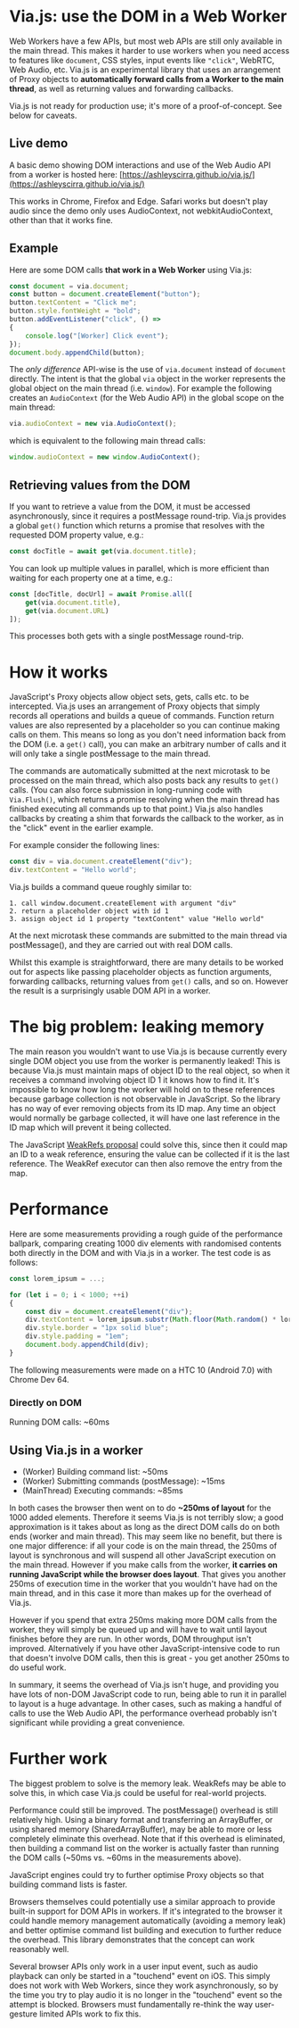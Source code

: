# Via.js: use the DOM in a Web Worker
Web Workers have a few APIs, but most web APIs are still only available in the main thread. This makes it harder to use workers when you need access to features like `document`, CSS styles, input events like `"click"`, WebRTC, Web Audio, etc. Via.js is an experimental library that uses an arrangement of Proxy objects to **automatically forward calls from a Worker to the main thread**, as well as returning values and forwarding callbacks.

Via.js is not ready for production use; it's more of a proof-of-concept. See below for caveats.

## Live demo

A basic demo showing DOM interactions and use of the Web Audio API from a worker is hosted here: [https://ashleyscirra.github.io/via.js/](https://ashleyscirra.github.io/via.js/)

This works in Chrome, Firefox and Edge. Safari works but doesn't play audio since the demo only uses AudioContext, not webkitAudioContext, other than that it works fine.

## Example

Here are some DOM calls **that work in a Web Worker** using Via.js:

```js
const document = via.document;
const button = document.createElement("button");
button.textContent = "Click me";
button.style.fontWeight = "bold";
button.addEventListener("click", () =>
{
	console.log("[Worker] Click event");
});
document.body.appendChild(button);
```

The *only difference* API-wise is the use of `via.document` instead of `document` directly. The intent is that the global `via` object in the worker represents the global object on the main thread (i.e. `window`). For example the following creates an `AudioContext` (for the Web Audio API) in the global scope on the main thread:

```js
via.audioContext = new via.AudioContext();
```

which is equivalent to the following main thread calls:

```js
window.audioContext = new window.AudioContext();
```

## Retrieving values from the DOM

If you want to retrieve a value from the DOM, it must be accessed asynchronously, since it requires a postMessage round-trip. Via.js provides a global `get()` function which returns a promise that resolves with the requested DOM property value, e.g.:

```js
const docTitle = await get(via.document.title);
```

You can look up multiple values in parallel, which is more efficient than waiting for each property one at a time, e.g.:

```js
const [docTitle, docUrl] = await Promise.all([
	get(via.document.title),
	get(via.document.URL)
]);
```

This processes both gets with a single postMessage round-trip.

# How it works
JavaScript's Proxy objects allow object sets, gets, calls etc. to be intercepted. Via.js uses an arrangement of Proxy objects that simply records all operations and builds a queue of commands. Function return values are also represented by a placeholder so you can continue making calls on them. This means so long as you don't need information back from the DOM (i.e. a `get()` call), you can make an arbitrary number of calls and it will only take a single postMessage to the main thread.

The commands are automatically submitted at the next microtask to be processed on the main thread, which also posts back any results to `get()` calls. (You can also force submission in long-running code with `Via.Flush()`, which returns a promise resolving when the main thread has finished executing all commands up to that point.) Via.js also handles callbacks by creating a shim that forwards the callback to the worker, as in the "click" event in the earlier example.

For example consider the following lines:
```js
const div = via.document.createElement("div");
div.textContent = "Hello world";
```
Via.js builds a command queue roughly similar to:
```
1. call window.document.createElement with argument "div"
2. return a placeholder object with id 1
3. assign object id 1 property "textContent" value "Hello world"
```
At the next microtask these commands are submitted to the main thread via postMessage(), and they are carried out with real DOM calls.

Whilst this example is straightforward, there are many details to be worked out for aspects like passing placeholder objects as function arguments, forwarding callbacks, returning values from `get()` calls, and so on. However the result is a surprisingly usable DOM API in a worker.

# The big problem: leaking memory
The main reason you wouldn't want to use Via.js is because currently every single DOM object you use from the worker is permanently leaked! This is because Via.js must maintain maps of object ID to the real object, so when it receives a command involving object ID 1 it knows how to find it. It's impossible to know how long the worker will hold on to these references because garbage collection is not observable in JavaScript. So the library has no way of ever removing objects from its ID map. Any time an object would normally be garbage collected, it will have one last reference in the ID map which will prevent it being collected.

The JavaScript [WeakRefs proposal](https://github.com/tc39/proposal-weakrefs/blob/master/specs/weakrefs.md) could solve this, since then it could map an ID to a weak reference, ensuring the value can be collected if it is the last reference. The WeakRef executor can then also remove the entry from the map.

# Performance
Here are some measurements providing a rough guide of the performance ballpark, comparing creating 1000 div elements with randomised contents both directly in the DOM and with Via.js in a worker. The test code is as follows:

```js
const lorem_ipsum = ...;

for (let i = 0; i < 1000; ++i)
{
	const div = document.createElement("div");
	div.textContent = lorem_ipsum.substr(Math.floor(Math.random() * lorem_ipsum.length / 2));
	div.style.border = "1px solid blue";
	div.style.padding = "1em";
	document.body.appendChild(div);
}
```

The following measurements were made on a HTC 10 (Android 7.0) with Chrome Dev 64.

### Directly on DOM
Running DOM calls: ~60ms

## Using Via.js in a worker
- (Worker) Building command list: ~50ms
- (Worker) Submitting commands (postMessage): ~15ms
- (MainThread) Executing commands: ~85ms

In both cases the browser then went on to do **~250ms of layout** for the 1000 added elements. Therefore it seems Via.js is not terribly slow; a good approximation is it takes about as long as the direct DOM calls do on both ends (worker and main thread). This may seem like no benefit, but there is one major difference: if all your code is on the main thread, the 250ms of layout is synchronous and will suspend all other JavaScript execution on the main thread. However if you make calls from the worker, **it carries on running JavaScript while the browser does layout**. That gives you another 250ms of execution time in the worker that you wouldn't have had on the main thread, and in this case it more than makes up for the overhead of Via.js.

However if you spend that extra 250ms making more DOM calls from the worker, they will simply be queued up and will have to wait until layout finishes before they are run. In other words, DOM throughput isn't improved. Alternatively if you have other JavaScript-intensive code to run that doesn't involve DOM calls, then this is great - you get another 250ms to do useful work.

In summary, it seems the overhead of Via.js isn't huge, and providing you have lots of non-DOM JavaScript code to run, being able to run it in parallel to layout is a huge advantage. In other cases, such as making a handful of calls to use the Web Audio API, the performance overhead probably isn't significant while providing a great convenience.

# Further work
The biggest problem to solve is the memory leak. WeakRefs may be able to solve this, in which case Via.js could be useful for real-world projects.

Performance could still be improved. The postMessage() overhead is still relatively high. Using a binary format and transferring an ArrayBuffer, or using shared memory (SharedArrayBuffer), may be able to more or less completely eliminate this overhead. Note that if this overhead is eliminated, then building a command list on the worker is actually faster than running the DOM calls (~50ms vs. ~60ms in the measurements above).

JavaScript engines could try to further optimise Proxy objects so that building command lists is faster.

Browsers themselves could potentially use a similar approach to provide built-in support for DOM APIs in workers. If it's integrated to the browser it could handle memory management automatically (avoiding a memory leak) and better optimise command list building and execution to further reduce the overhead. This library demonstrates that the concept can work reasonably well.

Several browser APIs only work in a user input event, such as audio playback can only be started in a "touchend" event on iOS. This simply does not work with Web Workers, since they work asynchronously, so by the time you try to play audio it is no longer in the "touchend" event so the attempt is blocked. Browsers must fundamentally re-think the way user-gesture limited APIs work to fix this.